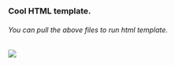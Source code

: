 
### Cool HTML template.

###### You can pull the above files to run html template.

![](https://www.sololearn.com/Uploads/html-css.jpg)


